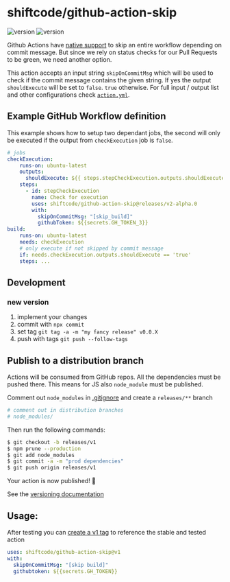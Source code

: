 # shiftcode/github-action-skip

![version](https://img.shields.io/github/last-commit/shiftcode/github-action-skip)
![version](https://img.shields.io/github/tag/shiftcode/github-action-skip?label=version)

Github Actions have [native support](https://github.blog/changelog/2021-02-08-github-actions-skip-pull-request-and-push-workflows-with-skip-ci/) to skip an entire workflow depending on commit message. But since we rely on status checks
for our Pull Requests to be green, we need another option.

This action accepts an input string `skipOnCommitMsg` which will be used to check if the commit message contains the given string.
If yes the output `shouldExecute` will be set to `false`. `true` otherwise. For full input / output list and other configurations check [`action.yml`](./action.yml).

## Example GitHub Workflow definition
This example shows how to setup two dependant jobs, the second will only be executed if the output from `checkExecution` job is `false`.

```yaml
# jobs
checkExecution:
    runs-on: ubuntu-latest
    outputs:
      shouldExecute: ${{ steps.stepCheckExecution.outputs.shouldExecute }}
    steps:
      - id: stepCheckExecution
        name: Check for execution
        uses: shiftcode/github-action-skip@releases/v2-alpha.0
        with:
          skipOnCommitMsg: "[skip_build]"
          githubToken: ${{secrets.GH_TOKEN_3}}
build:
    runs-on: ubuntu-latest
    needs: checkExecution
    # only execute if not skipped by commit message
    if: needs.checkExecution.outputs.shouldExecute == 'true'
    steps: ...
```

## Development
### new version
1) implement your changes
2) commit with `npx commit`
3) set tag `git tag -a -m "my fancy release" v0.0.X`
4) push with tags `git push --follow-tags`

## Publish to a distribution branch

Actions will be consumed from GitHub repos. All the dependencies must be pushed there. This means for JS also 
`node_module` must be published.

Comment out `node_modules`  in [.gitignore](./.gitignore) and create a `releases/**` branch
```bash
# comment out in distribution branches
# node_modules/
```

Then run the following commands:

```bash
$ git checkout -b releases/v1
$ npm prune --production
$ git add node_modules
$ git commit -a -m "prod dependencies"
$ git push origin releases/v1
```

Your action is now published! :rocket: 

See the [versioning documentation](https://github.com/actions/toolkit/blob/master/docs/action-versioning.md)

## Usage:

After testing you can [create a v1 tag](https://github.com/actions/toolkit/blob/master/docs/action-versioning.md) to reference the stable and tested action

```yaml
uses: shiftcode/github-action-skip@v1
with:
  skipOnCommitMsg: "[skip build]"
  githubtoken: ${{secrets.GH_TOKEN}}
```